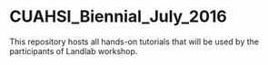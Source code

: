 # CUAHSI_Biennial_July_2016
This repository hosts all hands-on tutorials that will be used by the participants of Landlab workshop.

